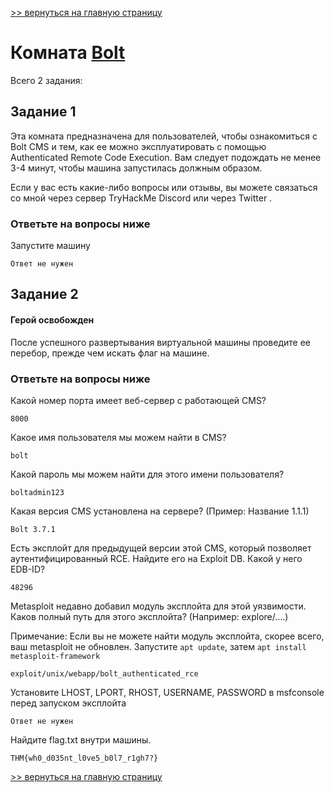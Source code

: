 [>> вернуться на главную страницу](https://github.com/BEPb/tryhackme/blob/master/README.md)

# Комната [Bolt](https://tryhackme.com/r/room/bolt) 

Всего 2 задания:
## Задание 1
Эта комната предназначена для пользователей, чтобы ознакомиться с Bolt CMS и тем, как ее можно эксплуатировать с помощью Authenticated Remote Code Execution. Вам следует подождать не менее 3-4 минут, чтобы машина запустилась должным образом.

Если у вас есть какие-либо вопросы или отзывы, вы можете связаться со мной через сервер TryHackMe Discord или через Twitter .

### Ответьте на вопросы ниже
Запустите машину

```commandline
Ответ не нужен
```
## Задание 2
#### Герой освобожден

После успешного развертывания виртуальной машины проведите ее перебор, прежде чем искать флаг на машине.

### Ответьте на вопросы ниже
Какой номер порта имеет веб-сервер с работающей CMS?
```commandline
8000
```
Какое имя пользователя мы можем найти в CMS?
```commandline
bolt
```
Какой пароль мы можем найти для этого имени пользователя?
```commandline
boltadmin123
```
Какая версия CMS установлена на сервере? (Пример: Название 1.1.1)
```commandline
Bolt 3.7.1
```
Есть эксплойт для предыдущей версии этой CMS, который позволяет аутентифицированный RCE.  Найдите его на Exploit DB. Какой у него EDB-ID?
```commandline
48296
```
Metasploit недавно добавил модуль эксплойта для этой уязвимости. Каков полный путь для этого эксплойта? (Например: explore/....)

Примечание: Если вы не можете найти модуль эксплойта, скорее всего, ваш metasploit не обновлен. Запустите ` apt update `, затем ` apt install metasploit-framework `
```commandline
exploit/unix/webapp/bolt_authenticated_rce
```
Установите LHOST, LPORT, RHOST, USERNAME, PASSWORD  в msfconsole перед запуском эксплойта
```commandline
Ответ не нужен
```
Найдите flag.txt внутри машины.
```commandline
THM{wh0_d035nt_l0ve5_b0l7_r1gh7?}
```


[>> вернуться на главную страницу](https://github.com/BEPb/tryhackme/blob/master/README.md)